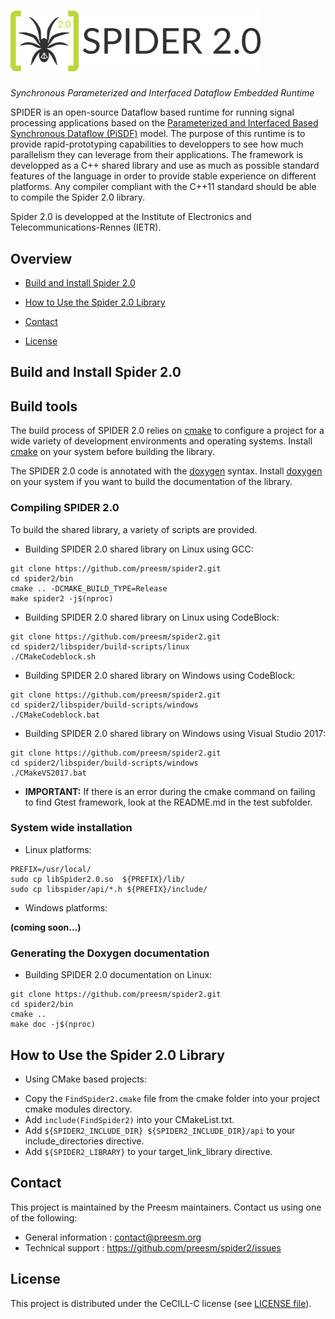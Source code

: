 # <img src="./doc/img/spider-full.svg" alt="SPIDER 2.0" width="400"/>
_Synchronous Parameterized and Interfaced Dataflow Embedded Runtime_


SPIDER is an open-source Dataflow based runtime for running signal processing applications based on the [Parameterized and Interfaced Based Synchronous Dataflow (PiSDF)](https://hal.inria.fr/hal-00877492) model.
The purpose of this runtime is to provide rapid-prototyping capabilities to developpers to see how much parallelism they can leverage from their applications.
The framework is developped as a C++ shared library and use as much as possible standard features of the language in order to provide stable experience on different platforms.
Any compiler compliant with the C++11 standard should be able to compile the Spider 2.0 library.

Spider 2.0 is developped at the Institute of Electronics and Telecommunications-Rennes (IETR).

## Overview

* [Build and Install Spider 2.0](#build-and-install-spider-2.0)

* [How to Use the Spider 2.0 Library](#how-to-use-the-spider-2.0-library)

* [Contact](#contact)

* [License](#license)

## Build and Install Spider 2.0

## Build tools

The build process of SPIDER 2.0 relies on [cmake](https://cmake.org) to configure a project for a wide variety of development environments and operating systems. Install [cmake](https://cmake.org/download/) on your system before building the library.

The SPIDER 2.0 code is annotated with the [doxygen](http://www.doxygen.nl/) syntax.  Install [doxygen](http://www.doxygen.nl/download.html) on your system if you want to build the documentation of the library.

### Compiling SPIDER 2.0

To build the shared library, a variety of scripts are provided.

* Building SPIDER 2.0 shared library on Linux using GCC:
```shell
git clone https://github.com/preesm/spider2.git
cd spider2/bin
cmake .. -DCMAKE_BUILD_TYPE=Release
make spider2 -j$(nproc)
```

* Building SPIDER 2.0 shared library on Linux using CodeBlock:
```shell
git clone https://github.com/preesm/spider2.git
cd spider2/libspider/build-scripts/linux
./CMakeCodeblock.sh
```

* Building SPIDER 2.0 shared library on Windows using CodeBlock:
```shell
git clone https://github.com/preesm/spider2.git
cd spider2/libspider/build-scripts/windows
./CMakeCodeblock.bat
```

* Building SPIDER 2.0 shared library on Windows using Visual Studio 2017:
```shell
git clone https://github.com/preesm/spider2.git
cd spider2/libspider/build-scripts/windows
./CMakeVS2017.bat
```

* **IMPORTANT:** If there is an error during the cmake command on failing to find Gtest framework, look at the README.md in the test subfolder.

### System wide installation

* Linux platforms:
```shell
PREFIX=/usr/local/
sudo cp libSpider2.0.so  ${PREFIX}/lib/
sudo cp libspider/api/*.h ${PREFIX}/include/
```

* Windows platforms:

__(coming soon...)__


### Generating the Doxygen documentation

* Building SPIDER 2.0 documentation on Linux:
```shell
git clone https://github.com/preesm/spider2.git
cd spider2/bin
cmake ..
make doc -j$(nproc)
```

## How to Use the Spider 2.0 Library

* Using CMake based projects:
- Copy the ``` FindSpider2.cmake ``` file from the cmake folder into your project cmake modules directory.
- Add ``` include(FindSpider2) ``` into your CMakeList.txt.
- Add ``` ${SPIDER2_INCLUDE_DIR} ${SPIDER2_INCLUDE_DIR}/api ``` to your include_directories directive.
- Add ``` ${SPIDER2_LIBRARY} ``` to your target_link_library directive.


## Contact

This project is maintained by the Preesm maintainers. Contact us using one of the following:

*   General information : contact@preesm.org
*   Technical support : https://github.com/preesm/spider2/issues

## License

This project is distributed under the CeCILL-C license (see [LICENSE file](LICENSE)).
